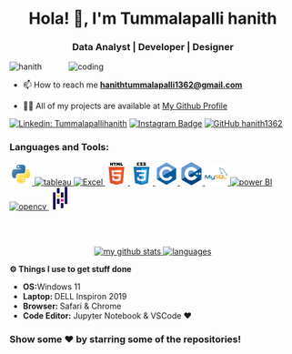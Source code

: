 <!-- ![MasterHead](https://chkskills.com/wp-content/uploads/2020/04/PNC-Animated-Banners.gif) -->
<h1 align="center">Hola! 👋, I'm Tummalapalli hanith</a></h1>
<h3 align="center">Data Analyst | Developer | Designer</h3>

<p>
<img align="right" alt="coding" width="400" src="https://media3.giphy.com/media/3oKIPEqDGUULpEU0aQ/giphy.gif" width="30">
</p>
<p align="left"> <img src="https://komarev.com/ghpvc/?username=hanith1362&label=Profile%20views&color=0e75b6&style=flat" alt="hanith" /> </p>


- 📫 How to reach me **hanithtummalapalli1362@gmail.com**

- 👨‍💻 All of my projects are available at <a href="https://github.com/hanith1362/">My Github Profile</a>



[![Linkedin: Tummalapallihanith](https://img.shields.io/badge/-tummalapallihanith-blue?style=flat-square&logo=Linkedin&logoColor=white&link=https://linkedin.com/in/Tummalapallihanith)](https://www.linkedin.com/in/hanithtummalapalli/)
[![Instagram Badge](https://img.shields.io/badge/-Instagram-e4405f?style=flat-square&logo=Instagram&logoColor=white)](https://instagram.com/hanith_chowdary_/) 
[![GitHub hanith1362](https://img.shields.io/github/followers/hanith1362?label=follow&style=social)](https://github.com/hanith1362)



<h3 align="left">Languages and Tools:</h3>
<p align="left"> 
<a href="https://www.python.org" target="_blank" rel="noreferrer">
  <img src="https://raw.githubusercontent.com/devicons/devicon/master/icons/python/python-original.svg" alt="python" width="40" height="40"/>
</a>
<a href="https://www.tableau.com/" target="_blank" rel="noreferrer"> 
  <img src="https://img.icons8.com/color/344/tableau-software.png" alt="tableau" width="40" height="40"/>
</a> 
<a href="https://www.office.com" target="_blank" rel="noreferrer"> 
  <img src="https://img.icons8.com/color/344/microsoft-excel-2019--v1.png" alt="Excel" width="40" height="40"/> 
</a>
<a href="https://www.w3.org/html/" target="_blank" rel="noreferrer"> 
  <img src="https://raw.githubusercontent.com/devicons/devicon/master/icons/html5/html5-original-wordmark.svg" alt="html5" width="40" height="40"/> 
</a> 
<a href="https://www.w3schools.com/css/" target="_blank" rel="noreferrer"> 
  <img src="https://raw.githubusercontent.com/devicons/devicon/master/icons/css3/css3-original-wordmark.svg" alt="css3" width="40" height="40"/> 
</a> 

<a href="https://www.cprogramming.com/" target="_blank" rel="noreferrer"> 
  <img src="https://raw.githubusercontent.com/devicons/devicon/master/icons/c/c-original.svg" alt="c" width="40" height="40"/> 
</a> 
<a href="https://www.w3schools.com/cpp/" target="_blank" rel="noreferrer"> 
  <img src="https://raw.githubusercontent.com/devicons/devicon/master/icons/cplusplus/cplusplus-original.svg" alt="cplusplus" width="40" height="40"/> 
</a> 
<a href="https://www.mysql.com/" target="_blank" rel="noreferrer"> 
  <img src="https://raw.githubusercontent.com/devicons/devicon/master/icons/mysql/mysql-original-wordmark.svg" alt="mysql" width="40" height="40"/> 
</a> 
<a href="https://powerbi.microsoft.com/en-in/" target="_blank" rel="noreferrer"> 
  <img src="https://res.cloudinary.com/hevo/image/upload/f_auto,q_auto/v1685882496/hevo-learn-1/microsoft-power-bi-logo_151265f430f.png?_i=AA" alt="power BI" width="40" height="40"/> 
</a> 

<a href="https://opencv.org/" target="_blank" rel="noreferrer"> 
  <img src="https://www.vectorlogo.zone/logos/opencv/opencv-icon.svg" alt="opencv" width="40" height="40"/> 
</a> 
<a href="https://pandas.pydata.org/" target="_blank" rel="noreferrer"> 
  <img src="https://raw.githubusercontent.com/devicons/devicon/2ae2a900d2f041da66e950e4d48052658d850630/icons/pandas/pandas-original.svg" alt="pandas" width="40" height="40"/> 
</a> 
</p>

<br>
<br>

<a align="center" href="">
<p align="center">
<img src="https://github-readme-stats.vercel.app/api?username=hanith1362&show_icons=true&theme=tokyonight&count_private=true" alt="my github stats" width="420"/>&nbsp;<img src="https://github-readme-stats.vercel.app/api/top-langs/?username=hanith1362&langs_count=4&layout=compact&theme=tokyonight&count_private=true&hide=Jupyter%20Notebook,HTML" alt="languages" height="165">
</p>
</a>

<b>⚙️ Things I use to get stuff done</b></summary>
  	<ul>
  	    <li><b>OS:</b>Windows 11</li>
	      <li><b>Laptop: </b> DELL Inspiron 2019</li>
  	    <li><b>Browser: </b> Safari & Chrome</li>
	      <li><b>Code Editor:</b> Jupyter Notebook & VSCode ❤</li>
	</ul>	

<div align="centre">

### Show some ❤️ by starring some of the repositories!

</div>

